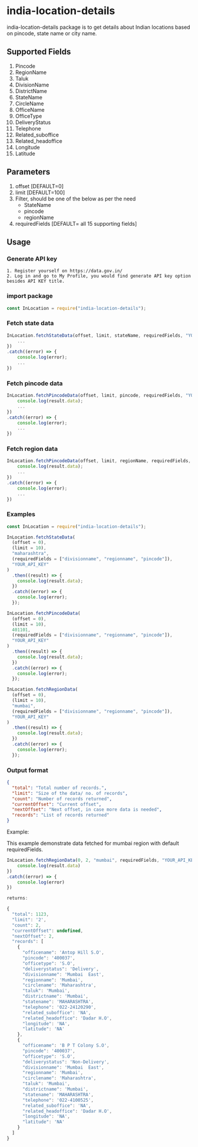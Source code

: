 # india-location-details
india-location-details package is to get details about Indian locations based on pincode, state name or city name.

## Supported Fields

1. Pincode
2. RegionName
3. Taluk
4. DivisionName
5. DistrictName
6. StateName
7. CircleName
8. OfficeName
9. OfficeType
10. DeliveryStatus
11. Telephone
12. Related_suboffice
13. Related_headoffice
14. Longitude
15. Latitude

## Parameters

1. offset [DEFAULT=0]
2. limit [DEFAULT=100]
3. Filter, should be one of the below as per the need
   - StateName
   - pincode
   - regionName
4. requiredFields [DEFAULT= all 15 supporting fields]

## Usage

### Generate API key

```
1. Register yourself on https://data.gov.in/
2. Log in and go to My Profile, you would find generate API key option besides API KEY title.
```

### import package

```javascript
const InLocation = require("india-location-details");
```

### Fetch state data

```javascript
InLocation.fetchStateData(offset, limit, stateName, requiredFields, "YOUR_API_KEY").then((result) =>{
    ...
})
.catch((error) => {
    console.log(error);
    ...
})
```

### Fetch pincode data

```javascript
InLocation.fetchPincodeData(offset, limit, pincode, requiredFields, "YOUR_API_KEY").then((result) =>{
    console.log(result.data);
    ...
})
.catch((error) => {
    console.log(error);
    ...
})
```

### Fetch region data

```javascript
InLocation.fetchPincodeData(offset, limit, regionName, requiredFields, "YOUR_API_KEY").then((result) =>{
    console.log(result.data);
    ...
})
.catch((error) => {
    console.log(error);
    ...
})
```

### Examples

```javascript
const InLocation = require("india-location-details");

InLocation.fetchStateData(
  (offset = 0),
  (limit = 10),
  "maharashtra",
  (requiredFields = ["divisionname", "regionname", "pincode"]),
  "YOUR_API_KEY"
)
  .then((result) => {
    console.log(result.data);
  })
  .catch((error) => {
    console.log(error);
  });

InLocation.fetchPincodeData(
  (offset = 0),
  (limit = 10),
  401101,
  (requiredFields = ["divisionname", "regionname", "pincode"]),
  "YOUR_API_KEY"
)
  .then((result) => {
    console.log(result.data);
  })
  .catch((error) => {
    console.log(error);
  });

InLocation.fetchRegionData(
  (offset = 0),
  (limit = 10),
  "mumbai",
  (requiredFields = ["divisionname", "regionname", "pincode"]),
  "YOUR_API_KEY"
)
  .then((result) => {
    console.log(result.data);
  })
  .catch((error) => {
    console.log(error);
  });
```

### Output format

```JSON
{
  "total": "Total number of records.",
  "limit": "Size of the data/ no. of records",
  "count": "Number of records returned",
  "currentOffset": "Current offset",
  "nextOffset": "Next offset, in case more data is needed",
  "records": "List of records returned"
}
```

Example:

This example demonstrate data fetched for mumbai region with default requiredFields.

```javascript
InLocation.fetchRegionData(0, 2, "mumbai", requiredFields, "YOUR_API_KEY").then((result) =>{
    console.log(result.data)
})
.catch((error) => {
    console.log(error)
})

returns:

{
  "total": 1123,
  "limit": '2',
  "count": 2,
  "currentOffset": undefined,
  "nextOffset": 2,
  "records": [
    {
      "officename": 'Antop Hill S.O',
      "pincode": '400037',
      "officetype": 'S.O',
      "deliverystatus": 'Delivery',
      "divisionname": 'Mumbai  East',
      "regionname": 'Mumbai',
      "circlename": 'Maharashtra',
      "taluk": 'Mumbai',
      "districtname": 'Mumbai',
      "statename": 'MAHARASHTRA',
      "telephone": '022-24120290',
      "related_suboffice": 'NA',
      "related_headoffice": 'Dadar H.O',
      "longitude": 'NA',
      "latitude": 'NA'
    },
    {
      "officename": 'B P T Colony S.O',
      "pincode": '400037',
      "officetype": 'S.O',
      "deliverystatus": 'Non-Delivery',
      "divisionname": 'Mumbai  East',
      "regionname": 'Mumbai',
      "circlename": 'Maharashtra',
      "taluk": 'Mumbai',
      "districtname": 'Mumbai',
      "statename": 'MAHARASHTRA',
      "telephone": '022-4100525',
      "related_suboffice": 'NA',
      "related_headoffice": 'Dadar H.O',
      "longitude": 'NA',
      "latitude": 'NA'
    }
  ]
}
```
